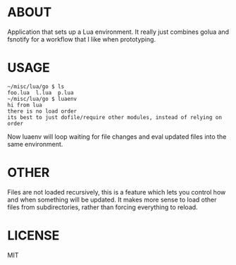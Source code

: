 ABOUT
======

Application that sets up a Lua environment. It really just combines golua and fsnotify for a workflow that I like when prototyping.

USAGE
=====

```shell
~/misc/lua/go $ ls
foo.lua  l.lua  p.lua
~/misc/lua/go $ luaenv 
hi from lua
there is no load order
its best to just dofile/require other modules, instead of relying on order
```

Now luaenv will loop waiting for file changes and eval updated files into the same environment.

OTHER
=====

Files are not loaded recursively, this is a feature which lets you control how and when something will be updated. It makes more sense to load other files from subdirectories, rather than forcing everything to reload.

LICENSE
======

MIT
